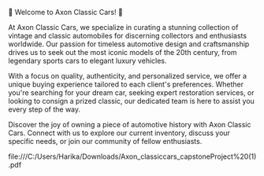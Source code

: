 🚗 Welcome to Axon Classic Cars! 🚗

At Axon Classic Cars, we specialize in curating a stunning collection of vintage and classic automobiles for discerning collectors and enthusiasts worldwide. Our passion for timeless automotive design and craftsmanship drives us to seek out the most iconic models of the 20th century, from legendary sports cars to elegant luxury vehicles.

With a focus on quality, authenticity, and personalized service, we offer a unique buying experience tailored to each client's preferences. Whether you're searching for your dream car, seeking expert restoration services, or looking to consign a prized classic, our dedicated team is here to assist you every step of the way.

Discover the joy of owning a piece of automotive history with Axon Classic Cars. Connect with us to explore our current inventory, discuss your specific needs, or join our community of fellow enthusiasts.

file:///C:/Users/Harika/Downloads/Axon_classiccars_capstoneProject%20(1).pdf
